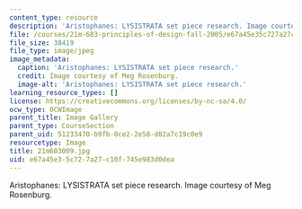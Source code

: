 ```yaml
---
content_type: resource
description: 'Aristophanes: LYSISTRATA set piece research. Image courtesy of Meg Rosenburg.'
file: /courses/21m-603-principles-of-design-fall-2005/e67a45e35c727a27c10f745e983d0dea_21m603009.jpg
file_size: 38419
file_type: image/jpeg
image_metadata:
  caption: 'Aristophanes: LYSISTRATA set piece research.'
  credit: Image courtesy of Meg Rosenburg.
  image-alt: 'Aristophanes: LYSISTRATA set piece research.'
learning_resource_types: []
license: https://creativecommons.org/licenses/by-nc-sa/4.0/
ocw_type: OCWImage
parent_title: Image Gallery
parent_type: CourseSection
parent_uid: 51233470-b9fb-0ce2-2e58-d82a7c19c0e9
resourcetype: Image
title: 21m603009.jpg
uid: e67a45e3-5c72-7a27-c10f-745e983d0dea
---
```

Aristophanes: LYSISTRATA set piece research. Image courtesy of Meg Rosenburg.